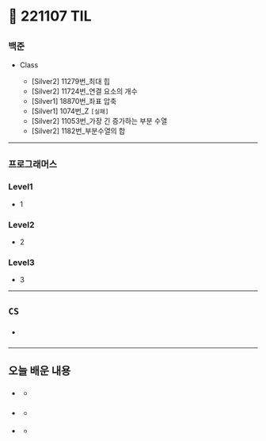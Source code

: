 # 🚩 221107 TIL

## **`백준`**

- Class

  - [Silver2] 11279번\_최대 힙
  - [Silver2] 11724번\_연결 요소의 개수
  - [Silver1] 18870번\_좌표 압축
  - [Silver1] 1074번\_Z `[실패]`
  - [Silver2] 11053번\_가장 긴 증가하는 부분 수열
  - [Silver2] 1182번\_부분수열의 합

---

## **`프로그래머스`**

### Level1

- 1

### Level2

- 2

### Level3

- 3

---

## **`CS`**

- ###

---

## **오늘 배운 내용**

- ###
  -
- ###
  -
- ####
  -

